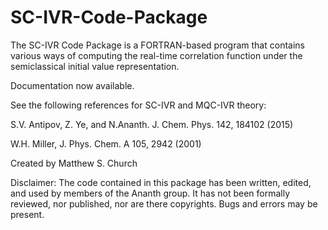 # SC-IVR-Code-Package
The SC-IVR Code Package is a FORTRAN-based program that contains various ways of computing the real-time correlation function under the semiclassical initial value representation.

Documentation now available.

See the following references for SC-IVR and MQC-IVR theory:

S.V. Antipov, Z. Ye, and N.Ananth. J. Chem. Phys. 142, 184102 (2015)

W.H. Miller, J. Phys. Chem. A 105, 2942 (2001)

Created by Matthew S. Church

Disclaimer: The code contained in this package has been written, edited, and used by members of the Ananth group. It has not been formally reviewed, nor published, nor are there copyrights. Bugs and errors may be present.
